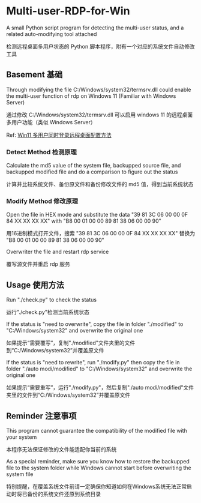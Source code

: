 # Multi-user-RDP-for-Win

A small Python script program for detecting the multi-user status, and a related auto-modifying tool attached

检测远程桌面多用户状态的 Python 脚本程序，附有一个对应的系统文件自动修改工具

## Basement 基础

Through modifying the file C:/Windows/system32/termsrv.dll could enable the multi-user function of rdp on Windows 11 (Familiar with Windows Server)

通过修改 C:/Windows/system32/termsrv.dll 可以启用 windows 11 的远程桌面多用户功能（类似 Windows Server）

Ref: [Win11 多用户同时登录远程桌面配置方法](https://www.wyr.me/post/701)

### Detect Method 检测原理

Calculate the md5 value of the system file, backupped source file, and backupped modified file and do a comparison to figure out the status

计算并比较系统文件、备份原文件和备份修改文件的 md5 值，得到当前系统状态

### Modify Method 修改原理

Open the file in HEX mode and substitute the data "39 81 3C 06 00 00 0F 84 XX XX XX XX" with "B8 00 01 00 00 89 81 38 06 00 00 90"

用16进制模式打开文件，搜索 "39 81 3C 06 00 00 0F 84 XX XX XX XX" 替换为 "B8 00 01 00 00 89 81 38 06 00 00 90"

Overwriter the file and restart rdp service

覆写源文件并重启 rdp 服务

## Usage 使用方法

Run "./check.py" to check the status

运行"./check.py"检测当前系统状态

If the status is "need to overwrite", copy the file in folder "./modified" to "C:/Windows/system32" and overwrite the original one

如果提示“需要覆写”，复制"./modified"文件夹里的文件到“C:/Windows/system32”并覆盖原文件

If the status is "need to rewrite", run "./modify.py" then copy the file in folder "./auto modi/modified" to "C:/Windows/system32" and overwrite the original one

如果提示“需要重写”，运行"./modify.py"，然后复制"./auto modi/modified"文件夹里的文件到“C:/Windows/system32”并覆盖原文件

## Reminder 注意事项

This program cannot guarantee the compatibility of the modified file with your system

本程序无法保证修改的文件能适配你当前的系统

As a special reminder, make sure you know how to restore the backupped file to the system folder while Windows cannot start before overwriting the system file

特别提醒，在覆盖系统文件前请一定确保你知道如何在Windows系统无法正常启动时将已备份的系统文件还原到系统目录

